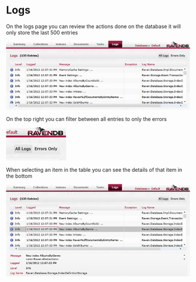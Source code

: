 # Logs

On the logs page you can review the actions done on the database it will only store the last 500 entries

![](Images/studio_logs_1.PNG)

On the top right you can filter between all entries to only the errors

![](Images/studio_logs_2.PNG)

When selecting an item in the table you can see the details of that item in the bottom

![](Images/studio_logs_3.PNG)